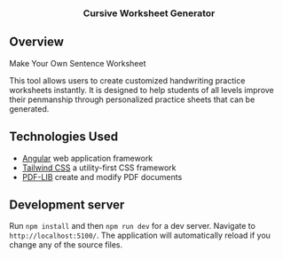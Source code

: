 <h3 align="center">Cursive Worksheet Generator</h3>

## Overview

Make Your Own Sentence Worksheet

This tool allows users to create customized handwriting practice worksheets instantly. It is designed to help students of all levels improve their penmanship through personalized practice sheets that can be generated.

## Technologies Used

- [Angular](https://angular.dev/) web application framework
- [Tailwind CSS](https://tailwindcss.com/) a utility-first CSS framework
- [PDF-LIB](https://pdf-lib.js.org/) create and modify PDF documents

## Development server

Run `npm install` and then `npm run dev` for a dev server. Navigate to `http://localhost:5100/`. The application will automatically reload if you change any of the source files.
